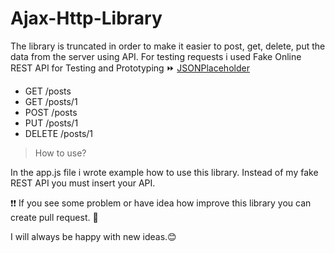 # Ajax-Http-Library
The library is truncated in order to make it easier to post, get, delete, put the data from the server using API.
For testing requests i used Fake Online REST API for Testing and Prototyping :fast_forward: [JSONPlaceholder](https://jsonplaceholder.typicode.com/)

* GET	/posts
* GET	/posts/1
* POST	/posts
* PUT	/posts/1
* DELETE	/posts/1

> How to use?

In the app.js file i wrote example how to use this library. Instead of my fake REST API you must insert your API.

:heavy_exclamation_mark::heavy_exclamation_mark: If you see some problem or have idea how improve this library you can create pull request. :speech_balloon:

I will always be happy with new ideas.:blush:
